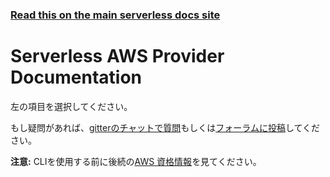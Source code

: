 <!--
title: Serverless - AWS Documentation
menuText: AWS
layout: Doc
-->

<!-- DOCS-SITE-LINK:START automatically generated  -->
### [Read this on the main serverless docs site](https://www.serverless.com/framework/docs/providers/aws/)
<!-- DOCS-SITE-LINK:END -->

# Serverless AWS Provider Documentation

左の項目を選択してください。

もし疑問があれば、[gitterのチャットで質問](https://gitter.im/serverless/serverless)もしくは[フォーラムに投稿](https://gitter.im/serverless/serverless)してください。

**注意:** CLIを使用する前に後続の[AWS 資格情報](./guide/credentials.md)を見てください。